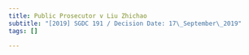 ```yaml
---
title: Public Prosecutor v Liu Zhichao
subtitle: "[2019] SGDC 191 / Decision Date: 17\_September\_2019"
tags: []

---
```

